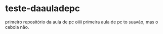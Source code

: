 # teste-daauladepc

primeiro repositório da aula de pc
oiiii primeira aula de pc to suavão, mas o cebola não.
